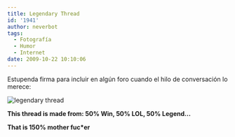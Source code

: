 ```yaml
---
title: Legendary Thread
id: '1941'
author: neverbot
tags:
  - Fotografía
  - Humor
  - Internet
date: 2009-10-22 10:10:06
---
```


Estupenda firma para incluir en algún foro cuando el hilo de conversación lo merece:

![legendary thread](./legendary-thread.jpg "legendary thread")

**This thread is made from: 50% Win, 50% LOL, 50% Legend...**

**That is 150% mother fuc\*er**